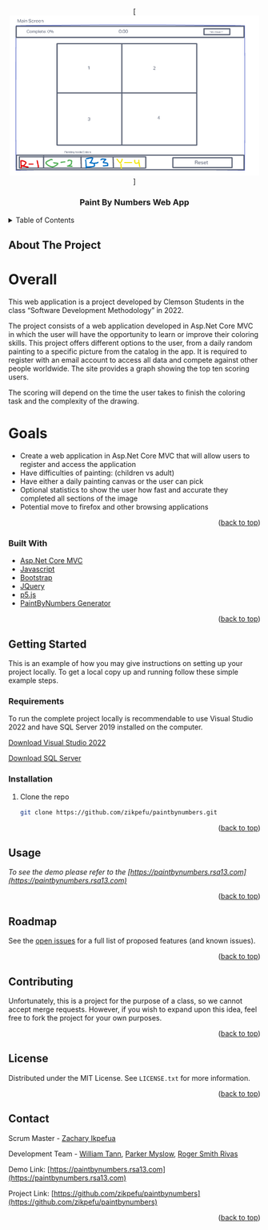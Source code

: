 <div id="top"></div>

<!-- PROJECT LOGO -->
<br />
<div align="center">
[<img alt="alt_text", width=500px, src="wireframes/main-wireframe.png" />]
<h3 align="center">Paint By Numbers Web App</h3>

</div>



<!-- TABLE OF CONTENTS -->
<details>
  <summary>Table of Contents</summary>
  <ol>
    <li>
      <a href="#about-the-project">About The Project</a>
      <ul>
        <li><a href="#built-with">Built With</a></li>
      </ul>
    </li>
    <li>
      <a href="#getting-started">Getting Started</a>
      <ul>
        <li><a href="#requirements">Requirements</a></li>
      </ul>
      <ul>
        <li><a href="#installation">Installation</a></li>
      </ul>
    </li>
    <li><a href="#usage">Usage</a></li>
    <li><a href="#roadmap">Roadmap</a></li>
    <li><a href="#contributing">Contributing</a></li>
    <li><a href="#license">License</a></li>
    <li><a href="#contact">Contact</a></li>
    <li><a href="#acknowledgments">Acknowledgments</a></li>
  </ol>
</details>



<!-- ABOUT THE PROJECT -->
## About The Project
# Overall
This web application is a project developed by Clemson Students in the class “Software Development Methodology” in 2022. 

The project consists of a web application developed in Asp.Net Core MVC in which the user will have the opportunity to learn or improve their coloring skills. This project offers different options to the user, from a daily random painting to a specific picture from the catalog in the app. It is required to register with an email account to access all data and compete against other people worldwide. The site provides a graph showing the top ten scoring users.

The scoring will depend on the time the user takes to finish the coloring task and the complexity of the drawing.

# Goals
* Create a web application in Asp.Net Core MVC that will allow users to register and access the application
* Have difficulties of painting: (children vs adult)
* Have either a daily painting canvas or the user can pick
* Optional statistics to show the user how fast and accurate they completed all sections of the image
* Potential move to firefox and other browsing applications




<!--  Here's a blank template to get started: To avoid retyping too much info. Do a search and replace with your text editor for the following: `github_username`, `repo_name`, `twitter_handle`, `linkedin_username`, `email`, `email_client`, `project_title`, `project_description` -->

<p align="right">(<a href="#top">back to top</a>)</p>



### Built With

* [Asp.Net Core MVC](https://docs.microsoft.com/en-us/aspnet/core/mvc/overview/)
* [Javascript](https://javascript.com)
* [Bootstrap](https://getbootstrap.com)
* [JQuery](https://jquery.com)
* [p5.js](https://p5js.org)
* [PaintByNumbers Generator](https://github.com/drake7707/paintbynumbersgenerator)


<p align="right">(<a href="#top">back to top</a>)</p>



<!-- GETTING STARTED -->
## Getting Started

This is an example of how you may give instructions on setting up your project locally.
To get a local copy up and running follow these simple example steps.

### Requirements
To run the complete project locally is recommendable to use  Visual Studio 2022 and have SQL Server 2019  installed on the computer.

[Download Visual Studio 2022](https://visualstudio.microsoft.com/vs/)

[Download SQL Server](https://www.microsoft.com/en-us/sql-server/sql-server-downloads)

### Installation

1. Clone the repo
   ```sh
   git clone https://github.com/zikpefu/paintbynumbers.git
   ```

<p align="right">(<a href="#top">back to top</a>)</p>



<!-- USAGE EXAMPLES -->
## Usage

_To see the demo please refer to the [https://paintbynumbers.rsa13.com](https://paintbynumbers.rsa13.com)_

<p align="right">(<a href="#top">back to top</a>)</p>



<!-- ROADMAP -->
## Roadmap

See the [open issues](https://github.com/zikpefu/paintbynumbers/issues) for a full list of proposed features (and known issues).

<p align="right">(<a href="#top">back to top</a>)</p>



<!-- CONTRIBUTING -->
## Contributing

Unfortunately, this is a project for the purpose of a class, so we cannot accept merge requests.  However, if you wish to expand upon this idea, feel free to fork the project for your own purposes.

<p align="right">(<a href="#top">back to top</a>)</p>



<!-- LICENSE -->
## License

Distributed under the MIT License. See `LICENSE.txt` for more information.

<p align="right">(<a href="#top">back to top</a>)</p>



<!-- CONTACT -->
## Contact
Scrum Master - [Zachary Ikpefua](https://github.com/zikpefu)

Development Team - [William Tann](https://github.com/whtann), [Parker Myslow](https://github.com/pmyslow), [Roger Smith Rivas](https://github.com/RogerSmithR)

<!--Your Name - [@twitter_handle](https://twitter.com/twitter_handle) - email@email_client.com -->

Demo Link: [https://paintbynumbers.rsa13.com](https://paintbynumbers.rsa13.com)

Project Link: [https://github.com/zikpefu/paintbynumbers](https://github.com/zikpefu/paintbynumbers)

<p align="right">(<a href="#top">back to top</a>)</p>



<!-- MARKDOWN LINKS & IMAGES -->
<!-- https://www.markdownguide.org/basic-syntax/#reference-style-links -->
[contributors-shield]: https://img.shields.io/github/contributors/github_username/repo_name.svg?style=for-the-badge
[contributors-url]: https://github.com/github_username/repo_name/graphs/contributors
[forks-shield]: https://img.shields.io/github/forks/github_username/repo_name.svg?style=for-the-badge
[forks-url]: https://github.com/github_username/repo_name/network/members
[stars-shield]: https://img.shields.io/github/stars/github_username/repo_name.svg?style=for-the-badge
[stars-url]: https://github.com/github_username/repo_name/stargazers
[issues-shield]: https://img.shields.io/github/issues/github_username/repo_name.svg?style=for-the-badge
[issues-url]: https://github.com/github_username/repo_name/issues
[license-shield]: https://img.shields.io/github/license/github_username/repo_name.svg?style=for-the-badge
[license-url]: https://github.com/github_username/repo_name/blob/master/LICENSE.txt
[linkedin-shield]: https://img.shields.io/badge/-LinkedIn-black.svg?style=for-the-badge&logo=linkedin&colorB=555
[linkedin-url]: https://linkedin.com/in/linkedin_username
[product-screenshot]: images/screenshot.png
